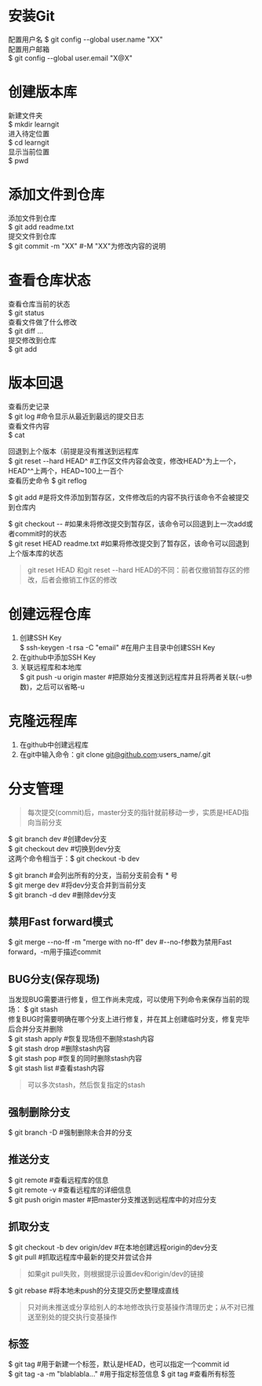 # 安装Git

配置用户名 
$ git config --global user.name "XX"  
配置用户邮箱  
$ git config --global user.email "X@X"  

# 创建版本库

新建文件夹   
$ mkdir learngit  
进入待定位置  
$ cd learngit  
显示当前位置    
$ pwd  

# 添加文件到仓库

添加文件到仓库   
$ git add readme.txt  
提交文件到仓库   
$ git commit -m "XX" #-M "XX"为修改内容的说明  

# 查看仓库状态

查看仓库当前的状态   
$ git status    
查看文件做了什么修改    
$ git diff <file>...    
提交修改到仓库   
$ git add <file>    

# 版本回退

查看历史记录    
$ git log #命令显示从最近到最远的提交日志   
查看文件内容    
$ cat <file>    

回退到上个版本（前提是没有推送到远程库   
$ git reset --hard HEAD^ #工作区文件内容会改变，修改HEAD^为上一个，HEAD^^上两个，HEAD~100上一百个   
查看历史命令
$ git reflog    
  
$ git add <file> #是将文件添加到暂存区，文件修改后的内容不执行该命令不会被提交到仓库内        

$ git checkout -- <file> #如果未将修改提交到暂存区，该命令可以回退到上一次add或者commit时的状态     
$ git reset HEAD readme.txt #如果将修改提交到了暂存区，该命令可以回退到上个版本库的状态    
  
> git reset HEAD <file>和git reset --hard HEAD的不同：前者仅撤销暂存区的修改，后者会撤销工作区的修改    

# 创建远程仓库

1. 创建SSH Key    
$ ssh-keygen -t rsa -C "email" #在用户主目录中创建SSH Key    
2. 在github中添加SSH Key    
3. 关联远程库和本地库    
$ git push -u origin master #把原始分支推送到远程库并且将两者关联(-u参数)，之后可以省略-u    

# 克隆远程库

1. 在github中创建远程库    
2. 在git中输入命令：git clone git@github.com:users_name/<file>.git    
  
# 分支管理

> 每次提交(commit)后，master分支的指针就前移动一步，实质是HEAD指向当前分支    

$ git branch dev #创建dev分支    
$ git checkout dev #切换到dev分支    
这两个命令相当于：$ git checkout -b dev    

$ git branch #会列出所有的分支，当前分支前会有 * 号    
$ git merge dev #将dev分支合并到当前分支    
$ git branch -d dev #删除dev分支    

## 禁用Fast forward模式   
$ git merge --no-ff -m "merge with no-ff" dev #--no-f参数为禁用Fast forward，-m用于描述commit   

## BUG分支(保存现场)

当发现BUG需要进行修复，但工作尚未完成，可以使用下列命令来保存当前的现场：
$ git stash   
修复BUG时需要明确在哪个分支上进行修复，并在其上创建临时分支，修复完毕后合并分支并删除   
$ git stash apply #恢复现场但不删除stash内容    
$ git stash drop #删除stash内容   
$ git stash pop #恢复的同时删除stash内容   
$ git stash list #查看stash内容   
> 可以多次stash，然后恢复指定的stash    

## 强制删除分支   

$ git branch -D <branch-name> #强制删除未合并的分支    
  
## 推送分支

$ git remote #查看远程库的信息    
$ git remote -v #查看远程库的详细信息   
$ git push origin master #把master分支推送到远程库中的对应分支   

## 抓取分支

$ git checkout -b dev origin/dev #在本地创建远程origin的dev分支   
$ git pull #抓取远程库中最新的提交并尝试合并   

> 如果git pull失败，则根据提示设置dev和origin/dev的链接   

$ git rebase #将本地未push的分支提交历史整理成直线   
> 只对尚未推送或分享给别人的本地修改执行变基操作清理历史；从不对已推送至别处的提交执行变基操作

## 标签

$ git tag <tagname> #用于新建一个标签，默认是HEAD，也可以指定一个commit id    
$ git tag -a <tagname> -m "blablabla..." #用于指定标签信息
$ git tag #查看所有标签
